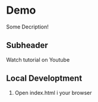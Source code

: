 # Demo

Some Decription!

## Subheader

Watch tutorial on Youtube

## Local Developtment

1. Open index.html i your browser
